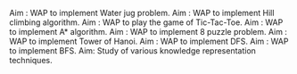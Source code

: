 Aim : WAP to implement Water jug problem.
Aim : WAP to implement Hill climbing algorithm.
Aim : WAP to play the game of Tic-Tac-Toe.
Aim : WAP to implement A* algorithm.
Aim : WAP to implement 8 puzzle problem.
Aim : WAP to implement Tower of Hanoi.
Aim : WAP to implement DFS.
Aim : WAP to implement BFS.
Aim: Study of various knowledge representation techniques.
